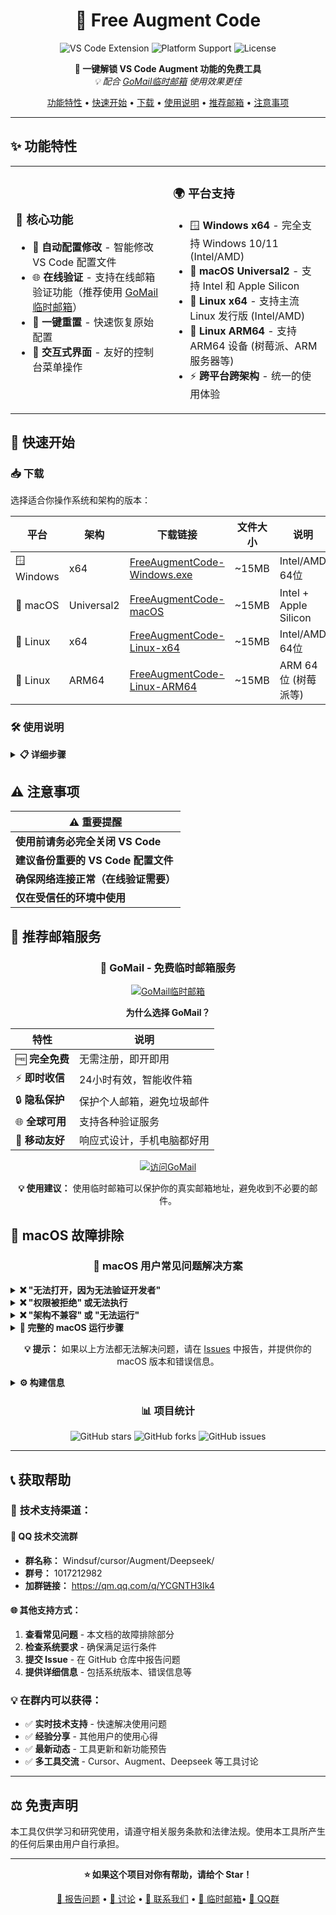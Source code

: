 <div align="center">

# 🚀 Free Augment Code

<p align="center">
  <img src="https://img.shields.io/badge/VS%20Code-Extension-blue?style=for-the-badge&logo=visual-studio-code" alt="VS Code Extension">
  <img src="https://img.shields.io/badge/Platform-Windows%20%7C%20macOS%20%7C%20Linux-lightgrey?style=for-the-badge" alt="Platform Support">
  <img src="https://img.shields.io/github/license/xn030523/free-Augment?style=for-the-badge" alt="License">
</p>

<p align="center">
  <strong>🎯 一键解锁 VS Code Augment 功能的免费工具</strong><br>
  <em>💡 配合 <a href="https://184772.xyz/" target="_blank">GoMail临时邮箱</a> 使用效果更佳</em>
</p>

<p align="center">
  <a href="#-功能特性">功能特性</a> •
  <a href="#-快速开始">快速开始</a> •
  <a href="#-下载">下载</a> •
  <a href="#-使用说明">使用说明</a> •
  <a href="#-推荐邮箱服务">推荐邮箱</a> •
  <a href="#-注意事项">注意事项</a>
</p>

</div>

---

## ✨ 功能特性

<table>
<tr>
<td width="50%">

### 🎯 核心功能
- 🔧 **自动配置修改** - 智能修改 VS Code 配置文件
- 🌐 **在线验证** - 支持在线邮箱验证功能（推荐使用 [GoMail临时邮箱](https://184772.xyz/)）
- 🔄 **一键重置** - 快速恢复原始配置
- 📱 **交互式界面** - 友好的控制台菜单操作

</td>
<td width="50%">

### 🌍 平台支持
- 🪟 **Windows x64** - 完全支持 Windows 10/11 (Intel/AMD)
- 🍎 **macOS Universal2** - 支持 Intel 和 Apple Silicon
- 🐧 **Linux x64** - 支持主流 Linux 发行版 (Intel/AMD)
- 🦾 **Linux ARM64** - 支持 ARM64 设备 (树莓派、ARM服务器等)
- ⚡ **跨平台跨架构** - 统一的使用体验

</td>
</tr>
</table>

## 🚀 快速开始

### 📥 下载

选择适合你操作系统和架构的版本：

| 平台 | 架构 | 下载链接 | 文件大小 | 说明 |
|------|------|----------|----------|------|
| 🪟 Windows | x64 | [FreeAugmentCode-Windows.exe](../../releases/latest/download/FreeAugmentCode-Windows.exe) | ~15MB | Intel/AMD 64位 |
| 🍎 macOS | Universal2 | [FreeAugmentCode-macOS](../../releases/latest/download/FreeAugmentCode-macOS) | ~15MB | Intel + Apple Silicon |
| 🐧 Linux | x64 | [FreeAugmentCode-Linux-x64](../../releases/latest/download/FreeAugmentCode-Linux-x64) | ~15MB | Intel/AMD 64位 |
| 🐧 Linux | ARM64 | [FreeAugmentCode-Linux-ARM64](../../releases/latest/download/FreeAugmentCode-Linux-ARM64) | ~15MB | ARM 64位 (树莓派等) |

### 🛠️ 使用说明

<details>
<summary><strong>📋 详细步骤</strong></summary>

#### 第一步：准备工作
```bash
# 1. 完全关闭 VS Code
# 2. 备份重要数据（可选但推荐）
# 3. 下载对应平台的可执行文件
```

#### 第二步：运行程序
```bash
# Windows x64
./FreeAugmentCode-Windows.exe

# macOS (Universal2 - 自动适配 Intel/Apple Silicon)
chmod +x FreeAugmentCode-macOS
# 如果遇到"无法验证开发者"错误，请执行：
xattr -d com.apple.quarantine FreeAugmentCode-macOS
./FreeAugmentCode-macOS

# Linux x64 (Intel/AMD 64位)
chmod +x FreeAugmentCode-Linux-x64
./FreeAugmentCode-Linux-x64

# Linux ARM64 (树莓派、ARM服务器等)
chmod +x FreeAugmentCode-Linux-ARM64
./FreeAugmentCode-Linux-ARM64
```

**💡 如何选择正确的版本？**
```bash
# 查看系统架构
uname -m
# 输出 x86_64 或 amd64 → 选择 x64 版本
# 输出 aarch64 或 arm64 → 选择 ARM64 版本
```

#### 第三步：按照提示操作
- 选择相应的菜单选项
- 输入所需的邮箱信息（推荐使用临时邮箱）
- 等待程序完成配置

#### 第四步：重启 VS Code
- 使用新邮箱登录
- 享受 Augment 功能

</details>

## ⚠️ 注意事项

<div align="center">

| ⚠️ 重要提醒 |
|-------------|
| **使用前请务必完全关闭 VS Code** |
| **建议备份重要的 VS Code 配置文件** |
| **确保网络连接正常（在线验证需要）** |
| **仅在受信任的环境中使用** |

</div>

## 📧 推荐邮箱服务

<div align="center">

### 🚀 GoMail - 免费临时邮箱服务

<p align="center">
  <a href="https://184772.xyz/" target="_blank">
    <img src="https://img.shields.io/badge/GoMail-临时邮箱-blue?style=for-the-badge&logo=mail.ru" alt="GoMail临时邮箱">
  </a>
</p>

**为什么选择 GoMail？**

| 特性 | 说明 |
|------|------|
| 🆓 **完全免费** | 无需注册，即开即用 |
| ⚡ **即时收信** | 24小时有效，智能收件箱 |
| 🔒 **隐私保护** | 保护个人邮箱，避免垃圾邮件 |
| 🌐 **全球可用** | 支持各种验证服务 |
| 📱 **移动友好** | 响应式设计，手机电脑都好用 |

<p align="center">
  <a href="https://184772.xyz/" target="_blank">
    <img src="https://img.shields.io/badge/立即使用-184772.xyz-success?style=for-the-badge" alt="访问GoMail">
  </a>
</p>

**💡 使用建议：** 使用临时邮箱可以保护你的真实邮箱地址，避免收到不必要的邮件。

</div>

## 🍎 macOS 故障排除

<div align="center">

### 🚨 macOS 用户常见问题解决方案

</div>

<details>
<summary><strong>❌ "无法打开，因为无法验证开发者"</strong></summary>

**问题描述：** macOS 阻止运行未签名的应用程序

**解决方案：**
```bash
# 方法1：移除隔离属性（推荐）
xattr -d com.apple.quarantine FreeAugmentCode-macOS

# 方法2：通过系统偏好设置
# 1. 系统偏好设置 → 安全性与隐私 → 通用
# 2. 点击"仍要打开"按钮
```

</details>

<details>
<summary><strong>❌ "权限被拒绝" 或无法执行</strong></summary>

**问题描述：** 文件没有执行权限

**解决方案：**
```bash
# 添加执行权限
chmod +x FreeAugmentCode-macOS

# 验证权限
ls -la FreeAugmentCode-macOS
```

</details>

<details>
<summary><strong>❌ "架构不兼容" 或 "无法运行"</strong></summary>

**问题描述：** 可能是 Intel/Apple Silicon 架构问题

**解决方案：**
```bash
# 检查文件架构
file FreeAugmentCode-macOS

# 检查系统架构
uname -m

# 如果不兼容，请下载对应架构的版本或使用 Rosetta 2
```

</details>

<details>
<summary><strong>🔧 完整的 macOS 运行步骤</strong></summary>

```bash
# 1. 下载文件后，打开终端
cd ~/Downloads  # 或文件所在目录

# 2. 设置权限
chmod +x FreeAugmentCode-macOS

# 3. 移除隔离属性
xattr -d com.apple.quarantine FreeAugmentCode-macOS

# 4. 验证文件
file FreeAugmentCode-macOS
ls -la FreeAugmentCode-macOS

# 5. 运行程序
./FreeAugmentCode-macOS
```

</details>

<div align="center">

**💡 提示：** 如果以上方法都无法解决问题，请在 [Issues](https://github.com/xn030523/free-Augment/issues) 中报告，并提供你的 macOS 版本和错误信息。

</div>
<details>
<summary><strong>⚙️ 构建信息</strong></summary>

- **语言**: Python 3.11+
- **打包工具**: PyInstaller
- **CI/CD**: GitHub Actions
- **支持架构**: x64, ARM64/aarch64, Universal2

### macOS 特殊构建配置
- **Universal2 二进制**: 同时支持 Intel 和 Apple Silicon
- **Bundle ID**: com.freeaugmentcode.app
- **自动移除隔离属性**: 避免"无法验证开发者"警告
- **专用构建脚本**: `build_macos.py` 用于本地构建
</details>

<div align="center">

### 📊 项目统计

![GitHub stars](https://img.shields.io/github/stars/xn030523/free-Augment?style=social)
![GitHub forks](https://img.shields.io/github/forks/xn030523/free-Augment?style=social)
![GitHub issues](https://img.shields.io/github/issues/xn030523/free-Augment)

</div>


---

## 📞 获取帮助

### 🔧 **技术支持渠道：**

#### 💬 **QQ 技术交流群**
- **群名称：** Windsuf/cursor/Augment/Deepseek/
- **群号：** 1017212982
- **加群链接：** https://qm.qq.com/q/YCGNTH3Ik4

#### 🌐 **其他支持方式：**

1. **查看常见问题** - 本文档的故障排除部分
2. **检查系统要求** - 确保满足运行条件
3. **提交 Issue** - 在 GitHub 仓库中报告问题
4. **提供详细信息** - 包括系统版本、错误信息等

### 💡 **在群内可以获得：**
- ✅ **实时技术支持** - 快速解决使用问题
- ✅ **经验分享** - 其他用户的使用心得
- ✅ **最新动态** - 工具更新和新功能预告
- ✅ **多工具交流** - Cursor、Augment、Deepseek 等工具讨论

---

## ⚖️ 免责声明

本工具仅供学习和研究使用，请遵守相关服务条款和法律法规。使用本工具所产生的任何后果由用户自行承担。

---

<div align="center">

**⭐ 如果这个项目对你有帮助，请给个 Star！**

<p>
  <a href="https://github.com/xn030523/free-Augment/issues">🐛 报告问题</a> •
  <a href="https://github.com/xn030523/free-Augment/discussions">💬 讨论</a> •
  <a href="mailto:w3586177963@gmail.com">📧 联系我们</a> •
  <a href="https://184772.xyz/" target="_blank">📮 临时邮箱</a>•
  <a href="https://qm.qq.com/q/YCGNTH3Ik4" target="_blank">💬 QQ群</a>
</p>

</div>
